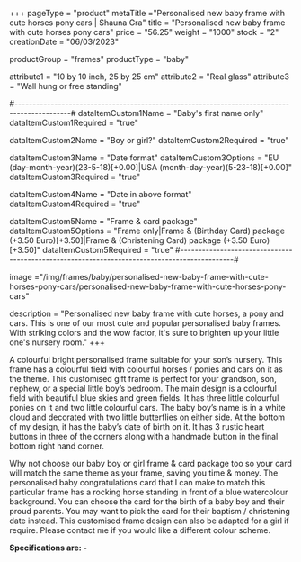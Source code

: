 +++
pageType = "product"
metaTitle ="Personalised new baby frame with cute horses pony cars | Shauna Gra"
title = "Personalised new baby frame with cute horses pony cars"
price = "56.25"
weight = "1000"
stock = "2"
creationDate = "06/03/2023"

productGroup = "frames"
productType = "baby"

attribute1 = "10 by 10 inch, 25 by 25 cm" 
attribute2 = "Real glass"
attribute3 = "Wall hung or free standing"

#---------------------------------------------------------------------------------------------#
dataItemCustom1Name = "Baby's first name only"
dataItemCustom1Required = "true"

dataItemCustom2Name = "Boy or girl?"
dataItemCustom2Required = "true"

dataItemCustom3Name = "Date format"
dataItemCustom3Options = "EU (day-month-year)(23-5-18)[+0.00]|USA (month-day-year)(5-23-18)[+0.00]"
dataItemCustom3Required = "true"

dataItemCustom4Name = "Date in above format"
dataItemCustom4Required = "true"

dataItemCustom5Name = "Frame & card package"
dataItemCustom5Options = "Frame only|Frame & (Birthday Card) package (+3.50 Euro)[+3.50]|Frame & (Christening Card) package (+3.50 Euro)[+3.50]"
dataItemCustom5Required = "true"
#---------------------------------------------------------------------------------------------#

image ="/img/frames/baby/personalised-new-baby-frame-with-cute-horses-pony-cars/personalised-new-baby-frame-with-cute-horses-pony-cars"

description = "Personalised new baby frame with cute horses, a pony and cars. This is one of our most cute and popular personalised baby frames. With striking colors and the wow factor, it's sure to brighten up your little one's nursery room."
+++

A colourful bright personalised frame suitable for your son’s nursery. This frame has a colourful field with colourful horses / ponies and cars on it as the theme. This customised gift frame is perfect for your grandson, son, nephew, or a special little boy’s bedroom. The main design is a colourful field with beautiful blue skies and green fields. It has three little colourful ponies on it and two little colourful cars. The baby boy’s name is in a white cloud and decorated with two little butterflies on either side. At the bottom of my design, it has the baby’s date of birth on it. It has 3 rustic heart buttons in three of the corners along with a handmade button in the final bottom right hand corner.

Why not choose our baby boy or girl frame & card package too so your card will match the same theme as your frame, saving you time & money. The personalised baby congratulations card that I can make to match this particular frame has a rocking horse standing in front of a blue watercolour background. You can choose the card for the birth of a baby boy and their proud parents. You may want to pick the card for their baptism / christening date instead. This customised frame design can also be adapted for a girl if require. Please contact me if you would like a different colour scheme.

**Specifications are: -**

